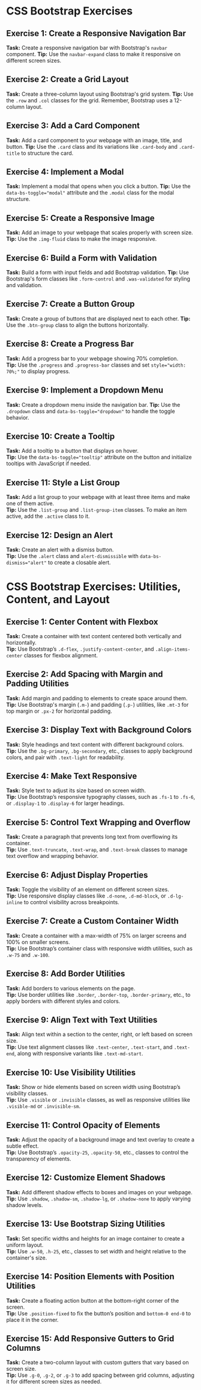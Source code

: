 
# CSS Bootstrap Exercises

## Exercise 1: Create a Responsive Navigation Bar
**Task:** Create a responsive navigation bar with Bootstrap's `navbar` component.
**Tip:** Use the `navbar-expand` class to make it responsive on different screen sizes.

## Exercise 2: Create a Grid Layout
**Task:** Create a three-column layout using Bootstrap's grid system.
**Tip:** Use the `.row` and `.col` classes for the grid. Remember, Bootstrap uses a 12-column layout.

## Exercise 3: Add a Card Component
**Task:** Add a card component to your webpage with an image, title, and button.
**Tip:** Use the `.card` class and its variations like `.card-body` and `.card-title` to structure the card.

## Exercise 4: Implement a Modal
**Task:** Implement a modal that opens when you click a button.
**Tip:** Use the `data-bs-toggle="modal"` attribute and the `.modal` class for the modal structure.

## Exercise 5: Create a Responsive Image
**Task:** Add an image to your webpage that scales properly with screen size.
**Tip:** Use the `.img-fluid` class to make the image responsive.

## Exercise 6: Build a Form with Validation
**Task:** Build a form with input fields and add Bootstrap validation.
**Tip:** Use Bootstrap's form classes like `.form-control` and `.was-validated` for styling and validation.

## Exercise 7: Create a Button Group
**Task:** Create a group of buttons that are displayed next to each other.
**Tip:** Use the `.btn-group` class to align the buttons horizontally.

## Exercise 8: Create a Progress Bar
**Task:** Add a progress bar to your webpage showing 70% completion.  
**Tip:** Use the `.progress` and `.progress-bar` classes and set `style="width: 70%;"` to display progress.

## Exercise 9: Implement a Dropdown Menu
**Task:** Create a dropdown menu inside the navigation bar.
**Tip:** Use the `.dropdown` class and `data-bs-toggle="dropdown"` to handle the toggle behavior.

## Exercise 10: Create a Tooltip
**Task:** Add a tooltip to a button that displays on hover.  
**Tip:** Use the `data-bs-toggle="tooltip"` attribute on the button and initialize tooltips with JavaScript if needed.

## Exercise 11: Style a List Group
**Task:** Add a list group to your webpage with at least three items and make one of them active.  
**Tip:** Use the `.list-group` and `.list-group-item` classes. To make an item active, add the `.active` class to it.

## Exercise 12: Design an Alert
**Task:** Create an alert with a dismiss button.  
**Tip:** Use the `.alert` class and `alert-dismissible` with `data-bs-dismiss="alert"` to create a closable alert.


# CSS Bootstrap Exercises: Utilities, Content, and Layout

## Exercise 1: Center Content with Flexbox
**Task:** Create a container with text content centered both vertically and horizontally.  
**Tip:** Use Bootstrap’s `.d-flex`, `.justify-content-center`, and `.align-items-center` classes for flexbox alignment.

## Exercise 2: Add Spacing with Margin and Padding Utilities
**Task:** Add margin and padding to elements to create space around them.  
**Tip:** Use Bootstrap's margin (`.m-`) and padding (`.p-`) utilities, like `.mt-3` for top margin or `.px-2` for horizontal padding.

## Exercise 3: Display Text with Background Colors
**Task:** Style headings and text content with different background colors.  
**Tip:** Use the `.bg-primary`, `.bg-secondary`, etc., classes to apply background colors, and pair with `.text-light` for readability.

## Exercise 4: Make Text Responsive
**Task:** Style text to adjust its size based on screen width.  
**Tip:** Use Bootstrap’s responsive typography classes, such as `.fs-1` to `.fs-6`, or `.display-1` to `.display-6` for larger headings.

## Exercise 5: Control Text Wrapping and Overflow
**Task:** Create a paragraph that prevents long text from overflowing its container.  
**Tip:** Use `.text-truncate`, `.text-wrap`, and `.text-break` classes to manage text overflow and wrapping behavior.

## Exercise 6: Adjust Display Properties
**Task:** Toggle the visibility of an element on different screen sizes.  
**Tip:** Use responsive display classes like `.d-none`, `.d-md-block`, or `.d-lg-inline` to control visibility across breakpoints.

## Exercise 7: Create a Custom Container Width
**Task:** Create a container with a max-width of 75% on larger screens and 100% on smaller screens.  
**Tip:** Use Bootstrap’s container class with responsive width utilities, such as `.w-75` and `.w-100`.

## Exercise 8: Add Border Utilities
**Task:** Add borders to various elements on the page.  
**Tip:** Use border utilities like `.border`, `.border-top`, `.border-primary`, etc., to apply borders with different styles and colors.

## Exercise 9: Align Text with Text Utilities
**Task:** Align text within a section to the center, right, or left based on screen size.  
**Tip:** Use text alignment classes like `.text-center`, `.text-start`, and `.text-end`, along with responsive variants like `.text-md-start`.

## Exercise 10: Use Visibility Utilities
**Task:** Show or hide elements based on screen width using Bootstrap’s visibility classes.  
**Tip:** Use `.visible` or `.invisible` classes, as well as responsive utilities like `.visible-md` or `.invisible-sm`.

## Exercise 11: Control Opacity of Elements
**Task:** Adjust the opacity of a background image and text overlay to create a subtle effect.  
**Tip:** Use Bootstrap’s `.opacity-25`, `.opacity-50`, etc., classes to control the transparency of elements.

## Exercise 12: Customize Element Shadows
**Task:** Add different shadow effects to boxes and images on your webpage.  
**Tip:** Use `.shadow`, `.shadow-sm`, `.shadow-lg`, or `.shadow-none` to apply varying shadow levels.

## Exercise 13: Use Bootstrap Sizing Utilities
**Task:** Set specific widths and heights for an image container to create a uniform layout.  
**Tip:** Use `.w-50`, `.h-25`, etc., classes to set width and height relative to the container's size.

## Exercise 14: Position Elements with Position Utilities
**Task:** Create a floating action button at the bottom-right corner of the screen.  
**Tip:** Use `.position-fixed` to fix the button’s position and `bottom-0 end-0` to place it in the corner.

## Exercise 15: Add Responsive Gutters to Grid Columns
**Task:** Create a two-column layout with custom gutters that vary based on screen size.  
**Tip:** Use `.g-0`, `.g-2`, or `.g-3` to add spacing between grid columns, adjusting it for different screen sizes as needed.